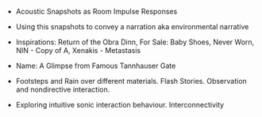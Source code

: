 - Acoustic Snapshots as Room Impulse Responses
- Using this snapshots to convey a narration aka environmental narrative

- Inspirations: Return of the Obra Dinn, For Sale: Baby Shoes, Never Worn, NIN - Copy of A, Xenakis - Metastasis

- Name: A Glimpse from Famous Tannhauser Gate

- Footsteps and Rain over different materials. Flash Stories. Observation and nondirective interaction.
- Exploring intuitive sonic interaction behaviour. Interconnectivity